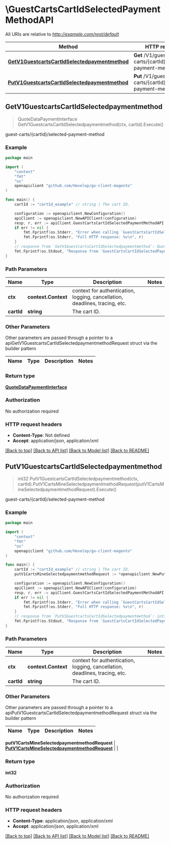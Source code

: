 # \GuestCartsCartIdSelectedPaymentMethodAPI

All URIs are relative to *http://example.com/rest/default*

Method | HTTP request | Description
------------- | ------------- | -------------
[**GetV1GuestcartsCartIdSelectedpaymentmethod**](GuestCartsCartIdSelectedPaymentMethodAPI.md#GetV1GuestcartsCartIdSelectedpaymentmethod) | **Get** /V1/guest-carts/{cartId}/selected-payment-method | guest-carts/{cartId}/selected-payment-method
[**PutV1GuestcartsCartIdSelectedpaymentmethod**](GuestCartsCartIdSelectedPaymentMethodAPI.md#PutV1GuestcartsCartIdSelectedpaymentmethod) | **Put** /V1/guest-carts/{cartId}/selected-payment-method | guest-carts/{cartId}/selected-payment-method



## GetV1GuestcartsCartIdSelectedpaymentmethod

> QuoteDataPaymentInterface GetV1GuestcartsCartIdSelectedpaymentmethod(ctx, cartId).Execute()

guest-carts/{cartId}/selected-payment-method



### Example

```go
package main

import (
	"context"
	"fmt"
	"os"
	openapiclient "github.com/Hevelop/go-client-magento"
)

func main() {
	cartId := "cartId_example" // string | The cart ID.

	configuration := openapiclient.NewConfiguration()
	apiClient := openapiclient.NewAPIClient(configuration)
	resp, r, err := apiClient.GuestCartsCartIdSelectedPaymentMethodAPI.GetV1GuestcartsCartIdSelectedpaymentmethod(context.Background(), cartId).Execute()
	if err != nil {
		fmt.Fprintf(os.Stderr, "Error when calling `GuestCartsCartIdSelectedPaymentMethodAPI.GetV1GuestcartsCartIdSelectedpaymentmethod``: %v\n", err)
		fmt.Fprintf(os.Stderr, "Full HTTP response: %v\n", r)
	}
	// response from `GetV1GuestcartsCartIdSelectedpaymentmethod`: QuoteDataPaymentInterface
	fmt.Fprintf(os.Stdout, "Response from `GuestCartsCartIdSelectedPaymentMethodAPI.GetV1GuestcartsCartIdSelectedpaymentmethod`: %v\n", resp)
}
```

### Path Parameters


Name | Type | Description  | Notes
------------- | ------------- | ------------- | -------------
**ctx** | **context.Context** | context for authentication, logging, cancellation, deadlines, tracing, etc.
**cartId** | **string** | The cart ID. | 

### Other Parameters

Other parameters are passed through a pointer to a apiGetV1GuestcartsCartIdSelectedpaymentmethodRequest struct via the builder pattern


Name | Type | Description  | Notes
------------- | ------------- | ------------- | -------------


### Return type

[**QuoteDataPaymentInterface**](QuoteDataPaymentInterface.md)

### Authorization

No authorization required

### HTTP request headers

- **Content-Type**: Not defined
- **Accept**: application/json, application/xml

[[Back to top]](#) [[Back to API list]](../README.md#documentation-for-api-endpoints)
[[Back to Model list]](../README.md#documentation-for-models)
[[Back to README]](../README.md)


## PutV1GuestcartsCartIdSelectedpaymentmethod

> int32 PutV1GuestcartsCartIdSelectedpaymentmethod(ctx, cartId).PutV1CartsMineSelectedpaymentmethodRequest(putV1CartsMineSelectedpaymentmethodRequest).Execute()

guest-carts/{cartId}/selected-payment-method



### Example

```go
package main

import (
	"context"
	"fmt"
	"os"
	openapiclient "github.com/Hevelop/go-client-magento"
)

func main() {
	cartId := "cartId_example" // string | The cart ID.
	putV1CartsMineSelectedpaymentmethodRequest := *openapiclient.NewPutV1CartsMineSelectedpaymentmethodRequest(*openapiclient.NewQuoteDataPaymentInterface("Method_example")) // PutV1CartsMineSelectedpaymentmethodRequest |  (optional)

	configuration := openapiclient.NewConfiguration()
	apiClient := openapiclient.NewAPIClient(configuration)
	resp, r, err := apiClient.GuestCartsCartIdSelectedPaymentMethodAPI.PutV1GuestcartsCartIdSelectedpaymentmethod(context.Background(), cartId).PutV1CartsMineSelectedpaymentmethodRequest(putV1CartsMineSelectedpaymentmethodRequest).Execute()
	if err != nil {
		fmt.Fprintf(os.Stderr, "Error when calling `GuestCartsCartIdSelectedPaymentMethodAPI.PutV1GuestcartsCartIdSelectedpaymentmethod``: %v\n", err)
		fmt.Fprintf(os.Stderr, "Full HTTP response: %v\n", r)
	}
	// response from `PutV1GuestcartsCartIdSelectedpaymentmethod`: int32
	fmt.Fprintf(os.Stdout, "Response from `GuestCartsCartIdSelectedPaymentMethodAPI.PutV1GuestcartsCartIdSelectedpaymentmethod`: %v\n", resp)
}
```

### Path Parameters


Name | Type | Description  | Notes
------------- | ------------- | ------------- | -------------
**ctx** | **context.Context** | context for authentication, logging, cancellation, deadlines, tracing, etc.
**cartId** | **string** | The cart ID. | 

### Other Parameters

Other parameters are passed through a pointer to a apiPutV1GuestcartsCartIdSelectedpaymentmethodRequest struct via the builder pattern


Name | Type | Description  | Notes
------------- | ------------- | ------------- | -------------

 **putV1CartsMineSelectedpaymentmethodRequest** | [**PutV1CartsMineSelectedpaymentmethodRequest**](PutV1CartsMineSelectedpaymentmethodRequest.md) |  | 

### Return type

**int32**

### Authorization

No authorization required

### HTTP request headers

- **Content-Type**: application/json, application/xml
- **Accept**: application/json, application/xml

[[Back to top]](#) [[Back to API list]](../README.md#documentation-for-api-endpoints)
[[Back to Model list]](../README.md#documentation-for-models)
[[Back to README]](../README.md)

